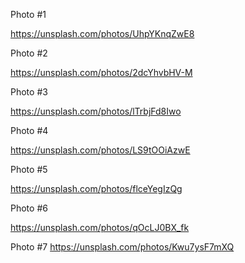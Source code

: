 

Photo #1

https://unsplash.com/photos/UhpYKnqZwE8

Photo #2

https://unsplash.com/photos/2dcYhvbHV-M

Photo #3

https://unsplash.com/photos/lTrbjFd8Iwo

Photo #4

https://unsplash.com/photos/LS9tOOiAzwE

Photo #5

https://unsplash.com/photos/flceYegIzQg

Photo #6

https://unsplash.com/photos/qOcLJ0BX_fk

Photo #7
https://unsplash.com/photos/Kwu7ysF7mXQ